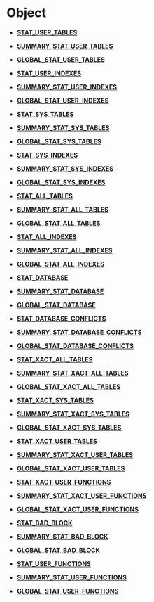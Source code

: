# Object<a name="EN-US_TOPIC_0289899961"></a>

-   **[STAT\_USER\_TABLES](stat_user_tables.md)**  

-   **[SUMMARY\_STAT\_USER\_TABLES](summary_stat_user_tables.md)**  

-   **[GLOBAL\_STAT\_USER\_TABLES](global_stat_user_tables.md)**  

-   **[STAT\_USER\_INDEXES](stat_user_indexes.md)**  

-   **[SUMMARY\_STAT\_USER\_INDEXES](summary_stat_user_indexes.md)**  

-   **[GLOBAL\_STAT\_USER\_INDEXES](global_stat_user_indexes.md)**  

-   **[STAT\_SYS\_TABLES](stat_sys_tables.md)**  

-   **[SUMMARY\_STAT\_SYS\_TABLES](summary_stat_sys_tables.md)**  

-   **[GLOBAL\_STAT\_SYS\_TABLES](global_stat_sys_tables.md)**  

-   **[STAT\_SYS\_INDEXES](stat_sys_indexes.md)**  

-   **[SUMMARY\_STAT\_SYS\_INDEXES](summary_stat_sys_indexes.md)**  

-   **[GLOBAL\_STAT\_SYS\_INDEXES](global_stat_sys_indexes.md)**  

-   **[STAT\_ALL\_TABLES](stat_all_tables.md)**  

-   **[SUMMARY\_STAT\_ALL\_TABLES](summary_stat_all_tables.md)**  

-   **[GLOBAL\_STAT\_ALL\_TABLES](global_stat_all_tables.md)**  

-   **[STAT\_ALL\_INDEXES](stat_all_indexes.md)**  

-   **[SUMMARY\_STAT\_ALL\_INDEXES](summary_stat_all_indexes.md)**  

-   **[GLOBAL\_STAT\_ALL\_INDEXES](global_stat_all_indexes.md)**  

-   **[STAT\_DATABASE](stat_database.md)**  

-   **[SUMMARY\_STAT\_DATABASE](summary_stat_database.md)**  

-   **[GLOBAL\_STAT\_DATABASE](global_stat_database.md)**  

-   **[STAT\_DATABASE\_CONFLICTS](stat_database_conflicts.md)**  

-   **[SUMMARY\_STAT\_DATABASE\_CONFLICTS](summary_stat_database_conflicts.md)**  

-   **[GLOBAL\_STAT\_DATABASE\_CONFLICTS](global_stat_database_conflicts.md)**  

-   **[STAT\_XACT\_ALL\_TABLES](stat_xact_all_tables.md)**  

-   **[SUMMARY\_STAT\_XACT\_ALL\_TABLES](summary_stat_xact_all_tables.md)**  

-   **[GLOBAL\_STAT\_XACT\_ALL\_TABLES](global_stat_xact_all_tables.md)**  

-   **[STAT\_XACT\_SYS\_TABLES](stat_xact_sys_tables.md)**  

-   **[SUMMARY\_STAT\_XACT\_SYS\_TABLES](summary_stat_xact_sys_tables.md)**  

-   **[GLOBAL\_STAT\_XACT\_SYS\_TABLES](global_stat_xact_sys_tables.md)**  

-   **[STAT\_XACT\_USER\_TABLES](stat_xact_user_tables.md)**  

-   **[SUMMARY\_STAT\_XACT\_USER\_TABLES](summary_stat_xact_user_tables.md)**  

-   **[GLOBAL\_STAT\_XACT\_USER\_TABLES](global_stat_xact_user_tables.md)**  

-   **[STAT\_XACT\_USER\_FUNCTIONS](stat_xact_user_functions.md)**  

-   **[SUMMARY\_STAT\_XACT\_USER\_FUNCTIONS](summary_stat_xact_user_functions.md)**  

-   **[GLOBAL\_STAT\_XACT\_USER\_FUNCTIONS](global_stat_xact_user_functions.md)**  

-   **[STAT\_BAD\_BLOCK](stat_bad_block.md)**  

-   **[SUMMARY\_STAT\_BAD\_BLOCK](summary_stat_bad_block.md)**  

-   **[GLOBAL\_STAT\_BAD\_BLOCK](global_stat_bad_block.md)**  

-   **[STAT\_USER\_FUNCTIONS](stat_user_functions.md)**  

-   **[SUMMARY\_STAT\_USER\_FUNCTIONS](summary_stat_user_functions.md)**  

-   **[GLOBAL\_STAT\_USER\_FUNCTIONS](global_stat_user_functions.md)**  


